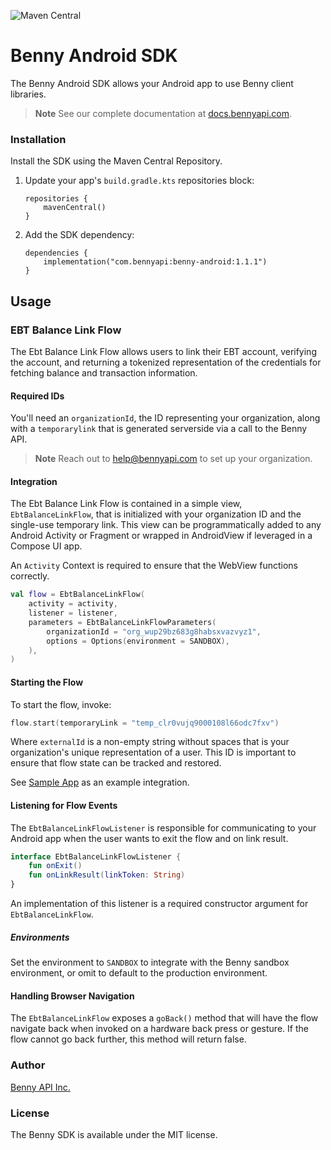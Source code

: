 ![Maven Central](https://img.shields.io/maven-central/v/com.bennyapi/android)

# Benny Android SDK

The Benny Android SDK allows your Android app to use Benny client libraries.

> **Note**
> See our complete documentation at [docs.bennyapi.com](https://docs.bennyapi.com).

### Installation

Install the SDK using the Maven Central Repository.

1. Update your app's `build.gradle.kts` repositories block:

    ```Gradle
    repositories {
        mavenCentral()
    }
    ```
2. Add the SDK dependency:

    ```Gradle
    dependencies {
        implementation("com.bennyapi:benny-android:1.1.1")
    }
    ```

## Usage

### EBT Balance Link Flow

The Ebt Balance Link Flow allows users to link their EBT account, verifying the account, and
returning a tokenized representation of the credentials for fetching balance and transaction
information.

#### Required IDs

You'll need an `organizationId`, the ID representing your organization, along with
a `temporarylink` that is generated serverside via a call to the Benny API.

> **Note**
> Reach out to [help@bennyapi.com](help@bennyapi.com) to set up your organization.

#### Integration

The Ebt Balance Link Flow is contained in a simple view, `EbtBalanceLinkFlow`, that
is initialized with your organization ID and the single-use temporary link.
This view can be programmatically added to any Android Activity or Fragment or
wrapped in AndroidView if leveraged in a Compose UI app.

An `Activity` Context is required to ensure that the WebView functions correctly.

```Kotlin
val flow = EbtBalanceLinkFlow(
    activity = activity,
    listener = listener,
    parameters = EbtBalanceLinkFlowParameters(
        organizationId = "org_wup29bz683g8habsxvazvyz1",
        options = Options(environment = SANDBOX),
    ),
)
```

#### Starting the Flow

To start the flow, invoke:

```Kotlin
flow.start(temporaryLink = "temp_clr0vujq9000108l66odc7fxv")
```

Where `externalId` is a non-empty string without spaces that is your organization's unique
representation of a user.
This ID is important to ensure that flow state can be tracked and restored.

See [Sample App](sample-app) as an example integration.

#### Listening for Flow Events

The `EbtBalanceLinkFlowListener` is responsible for communicating to your Android app when the
user wants to exit the flow and on link result.

```Kotlin
interface EbtBalanceLinkFlowListener {
    fun onExit()
    fun onLinkResult(linkToken: String)
}
```

An implementation of this listener is a required constructor argument for `EbtBalanceLinkFlow`.

##### Environments
Set the environment to `SANDBOX` to integrate with the Benny sandbox environment,
or omit to default to the production environment.

#### Handling Browser Navigation

The `EbtBalanceLinkFlow` exposes a `goBack()` method that will have the flow navigate back when
invoked
on a hardware back press or gesture.
If the flow cannot go back further, this method will return false.

### Author

[Benny API Inc.](https://bennyapi.com)

### License

The Benny SDK is available under the MIT license.
